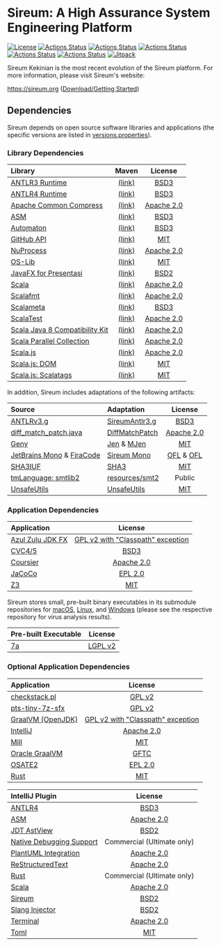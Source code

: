 # Sireum: A High Assurance System Engineering Platform

[![License](https://img.shields.io/badge/License-BSD_2--Clause-brightgreen.svg)](https://github.com/sireum/kekinian/blob/master/license.md)
[![Actions Status](https://github.com/sireum/kekinian/workflows/macOS/badge.svg)](https://github.com/sireum/kekinian/actions/workflows/CI-macOS.yml) 
[![Actions Status](https://github.com/sireum/kekinian/workflows/Linux/badge.svg)](https://github.com/sireum/kekinian/actions/workflows/CI-linux.yml) 
[![Actions Status](https://github.com/sireum/kekinian/workflows/Windows/badge.svg)](https://github.com/sireum/kekinian/actions/workflows/CI-windows.yml) 
[![Actions Status](https://github.com/sireum/kekinian/workflows/macOS-CompCert/badge.svg)](https://github.com/sireum/kekinian/actions/workflows/CI-macOS-compcert.yml) 
[![Actions Status](https://github.com/sireum/kekinian/workflows/Linux-CompCert/badge.svg)](https://github.com/sireum/kekinian/actions/workflows/CI-linux-compcert.yml) 
[![Jitpack](https://jitpack.io/v/org.sireum/kekinian.svg)](https://jitpack.io/#org.sireum/kekinian)

Sireum Kekinian is the most recent evolution of the Sireum platform.
For more information, please visit Sireum's website:

https://sireum.org ([Download/Getting Started](https://sireum.org/getting-started))

## Dependencies

Sireum depends on open source software libraries and applications
(the specific versions are listed in [versions.properties](versions.properties)).

### Library Dependencies

| Library | Maven | License |
| :--- | :---: | :---: | 
| [ANTLR3 Runtime](https://github.com/antlr/antlr3) | [(link)](https://search.maven.org/artifact/org.antlr/antlr-runtime) | [BSD3](https://www.antlr3.org/license.html) |
| [ANTLR4 Runtime](https://github.com/antlr/antlr4) | [(link)](https://search.maven.org/artifact/org.antlr/antlr4-runtime) | [BSD3](https://www.antlr.org/license.html) |
| [Apache Common Compress](https://commons.apache.org/proper/commons-compress) | [(link)](https://search.maven.org/artifact/org.apache.commons/commons-compress) | [Apache 2.0](https://gitbox.apache.org/repos/asf?p=commons-compress.git;a=blob_plain;f=LICENSE.txt;hb=HEAD) |
| [ASM](https://gitlab.ow2.org/asm/asm) | [(link)](https://search.maven.org/artifact/org.ow2.asm/asm) | [BSD3](https://gitlab.ow2.org/asm/asm/-/blob/master/LICENSE.txt) |
| [Automaton](https://github.com/sireum/automaton) | [(link)](https://jitpack.io/#org.sireum/automaton) | [BSD3](https://github.com/sireum/automaton/blob/codepoint/COPYING) |
| [GitHub API](https://github.com/hub4j/github-api) | [(link)](https://search.maven.org/artifact/org.kohsuke/github-api) | [MIT](https://github.com/hub4j/github-api/blob/main/LICENSE.txt) |
| [NuProcess](https://github.com/brettwooldridge/NuProcess) | [(link)](https://search.maven.org/artifact/com.zaxxer/nuprocess) | [Apache 2.0](https://github.com/brettwooldridge/NuProcess/blob/master/LICENSE) |
| [OS-Lib](https://github.com/com-lihaoyi/os-lib) | [(link)](https://search.maven.org/artifact/com.lihaoyi/os-lib_2.13) | [MIT](https://github.com/com-lihaoyi/os-lib/blob/master/LICENSE) |
| [JavaFX for Presentasi](https://github.com/sireum/presentasi-jfx) | [(link)](https://jitpack.io/#org.sireum/presentasi-jfx) | [BSD2](https://github.com/sireum/presentasi-jfx/blob/master/license.md) |
| [Scala](https://github.com/scala/scala) | [(link)](https://search.maven.org/artifact/org.scala-lang/scala-library) | [Apache 2.0](https://github.com/scala/scala/blob/2.13.x/LICENSE) |
| [Scalafmt](https://github.com/scalameta/scalafmt) | [(link)](https://search.maven.org/artifact/org.scalameta/scalafmt-cli_2.13) | [Apache 2.0](https://github.com/scalameta/scalafmt/blob/master/LICENCE.md) |
| [Scalameta](https://github.com/scalameta/scalameta) | [(link)](https://search.maven.org/artifact/org.scalameta/scalameta_2.13) | [BSD3](https://github.com/scalameta/scalameta/blob/main/LICENSE.md) |
| [ScalaTest](https://github.com/scalatest/scalatest) | [(link)](https://search.maven.org/artifact/org.scalatest/scalatest_2.13) | [Apache 2.0](https://github.com/scalatest/scalatest/blob/3.2.x-new/LICENSE) |
| [Scala Java 8 Compatibility Kit](https://github.com/scala/scala-java8-compat) | [(link)](https://search.maven.org/artifact/org.scala-lang.modules/scala-java8-compat_2.13) | [Apache 2.0](https://github.com/scala/scala-java8-compat/blob/main/LICENSE) |
| [Scala Parallel Collection](https://github.com/scala/scala-parallel-collections) | [(link)](https://search.maven.org/artifact/org.scala-lang.modules/scala-parallel-collections_2.13) | [Apache 2.0](https://github.com/scala/scala-parallel-collections/blob/main/LICENSE) |
| [Scala.js](https://github.com/scala-js/scala-js) | [(link)](https://search.maven.org/artifact/org.scala-js/scalajs-compiler_2.13.6) | [Apache 2.0](https://github.com/scala-js/scala-js/blob/master/LICENSE) |
| [Scala.js: DOM](https://github.com/scala-js/scala-js-dom) | [(link)](https://search.maven.org/artifact/org.scala-js/scalajs-dom_sjs1_2.13) | [MIT](https://github.com/scala-js/scala-js-dom/blob/master/LICENSE) |
| [Scala.js: Scalatags](https://github.com/com-lihaoyi/scalatags) | [(link)](https://search.maven.org/artifact/com.lihaoyi/scalatags_2.13) | [MIT](https://github.com/com-lihaoyi/scalatags/blob/master/LICENSE) |

In addition, Sireum includes adaptations of the following artifacts:

| Source | Adaptation | License |
| :--- | :--- | :---: | 
| [ANTLRv3.g](https://github.com/antlr/grammars-v3/blob/master/Antlrv3/ANTLRv3.g) | [SireumAntlr3.g](https://github.com/sireum/parser/blob/master/jvm/src/main/resources/SireumAntlr3.g) | [BSD3](https://github.com/antlr/grammars-v3/blob/master/Antlrv3/ANTLRv3.g) |
| [diff_match_patch.java](https://github.com/google/diff-match-patch/blob/master/java/src/name/fraser/neil/plaintext/diff_match_patch.java) | [DiffMatchPatch](https://github.com/sireum/runtime/blob/master/library/jvm/src/main/java/org/sireum/DiffMatchPatch.java) | [Apache 2.0](https://github.com/google/diff-match-patch/blob/master/LICENSE) |
| [Geny](https://github.com/com-lihaoyi/geny) | [Jen](https://github.com/sireum/runtime/blob/master/library/shared/src/main/scala/org/sireum/Jen.scala) & [MJen](https://github.com/sireum/runtime/blob/master/library/shared/src/main/scala/org/sireum/MJen.scala) | [MIT](https://github.com/com-lihaoyi/geny/blob/master/LICENSE) |
| [JetBrains Mono](https://github.com/JetBrains/JetBrainsMono/tree/v2.304) & [FiraCode](https://github.com/tonsky/FiraCode/tree/e9943d2d631a4558613d7a77c58ed1d3cb790992) | [Sireum Mono](https://github.com/sireum/resources/fonts) | [OFL](https://github.com/JetBrains/JetBrainsMono/blob/v2.304/OFL.txt) & [OFL](https://github.com/tonsky/FiraCode/blob/e9943d2d631a4558613d7a77c58ed1d3cb790992/LICENSE)|
| [SHA3IUF](https://github.com/brainhub/SHA3IUF) | [SHA3](https://github.com/sireum/runtime/blob/master/library/shared/src/main/scala/org/sireum/crypto/SHA3.scala) | [MIT](https://github.com/brainhub/SHA3IUF/blob/master/LICENSE) |
| [tmLanguage: smtlib2](https://github.com/AdrienChampion/tmlanguages/tree/8273ebf8cfb91afe4fc9af0e4c5a06c6187fc6f5/smtlib2) | [resources/smt2](https://github.com/sireum/resources/tree/master/textmate/smt2) | Public |
| [UnsafeUtils](https://github.com/plokhotnyuk/jsoniter-scala/tree/e089f06c2d8b4bdb87a6874e17bf716e8608b117/jsoniter-scala-examples/src/main/scala-2.13/com/github/plokhotnyuk/jsoniter_scala/examples) | [UnsafeUtils](https://github.com/sireum/runtime/blob/master/macros/shared/src/main/java/org/sireum/%24internal/UnsafeUtils.java) | [MIT](https://github.com/plokhotnyuk/jsoniter-scala/blob/e089f06c2d8b4bdb87a6874e17bf716e8608b117/LICENSE) |


### Application Dependencies

| Application | License |
| :--- | :---: |
| [Azul Zulu JDK FX](https://www.azul.com/downloads/?package=jdk-fx) | [GPL v2 with "Classpath" exception](https://docs.azul.com/core/tpl) |
| [CVC4/5](https://github.com/cvc5/cvc5) | [BSD3](https://github.com/cvc5/cvc5/blob/master/COPYING) |
| [Coursier](https://github.com/coursier/coursier) | [Apache 2.0](https://github.com/coursier/coursier/blob/master/LICENSE) |
| [JaCoCo](https://github.com/jacoco/jacoco) | [EPL 2.0](https://github.com/jacoco/jacoco/blob/master/LICENSE.md) |
| [Z3](https://github.com/Z3Prover/z3) | [MIT](https://github.com/Z3Prover/z3/blob/master/LICENSE.txt) |

Sireum stores small, pre-built binary executables in its submodule repositories for
[macOS](https://github.com/sireum/bin-mac), 
[Linux](https://github.com/sireum/bin-linux), and
[Windows](https://github.com/sireum/bin-windows) (please see the respective repository for virus analysis results).

| Pre-built Executable | License |
| :--- | :---: |
| [7a](https://sourceforge.net/projects/sevenzip) | [LGPL v2](https://www.7-zip.org/license.txt) |

### Optional Application Dependencies

| Application | License |
| :--- | :---: |
| [checkstack.pl](https://github.com/torvalds/linux/blob/master/scripts/checkstack.pl) | [GPL v2](https://github.com/torvalds/linux/blob/master/COPYING) |
| [pts-tiny-7z-sfx](https://github.com/sireum/7z-sfx) | [GPL v2](https://github.com/sireum/7z-sfx#readme) | 
| [GraalVM (OpenJDK)](https://github.com/oracle/graal) | [GPL v2 with "Classpath" exception](https://github.com/oracle/graal/blob/master/LICENSE) |
| [IntelliJ](https://github.com/JetBrains/intellij-community) | [Apache 2.0](https://github.com/JetBrains/intellij-community/blob/master/LICENSE.txt) |
| [Mill](https://github.com/com-lihaoyi/mill) | [MIT](https://github.com/com-lihaoyi/mill/blob/main/LICENSE) |
| [Oracle GraalVM](https://www.oracle.com/java/graalvm/) | [GFTC](https://www.oracle.com/downloads/licenses/graal-free-license.html) |
| [OSATE2](https://github.com/osate/osate2) | [EPL 2.0](https://github.com/osate/osate2/blob/master/LICENSE) |
| [Rust](https://www.rust-lang.org/) | [MIT](https://www.rust-lang.org/policies/licenses) |

| IntelliJ Plugin | License |
|  :---  | :---: |
| [ANTLR4](https://plugins.jetbrains.com/plugin/7358-antlr-v4) | [BSD3](https://github.com/antlr/intellij-plugin-v4/blob/master/LICENSE) |
| [ASM](https://plugins.jetbrains.com/plugin/10302-asm-bytecode-viewer) | [Apache 2.0](http://www.apache.org/licenses/LICENSE-2.0) |
| [JDT AstView](https://plugins.jetbrains.com/plugin/9345-jdt-astview) | [BSD2](https://github.com/ksu-cis-706/jdt-astview/blob/master/license.md) |
| [Native Debugging Support](https://plugins.jetbrains.com/plugin/12775-native-debugging-support) | Commercial (Ultimate only) |
| [PlantUML Integration](https://plugins.jetbrains.com/plugin/7017-plantuml-integration) | [Apache 2.0](https://github.com/esteinberg/plantuml4idea/blob/master/LICENSE.txt) |
| [ReStructuredText](https://plugins.jetbrains.com/plugin/7124-restructuredtext) | [Apache 2.0](https://github.com/JetBrains/intellij-community/blob/master/LICENSE.txt) |
| [Rust](https://plugins.jetbrains.com/plugin/22407-rust) | Commercial (Ultimate only) |
| [Scala](https://plugins.jetbrains.com/plugin/1347-scala) | [Apache 2.0](https://github.com/JetBrains/intellij-scala/blob/idea212.x/LICENSE.txt) |
| [Sireum](https://github.com/sireum/intellij-plugin) | [BSD2](https://github.com/sireum/intellij-plugin/blob/master/license.md) |
| [Slang Injector](https://github.com/sireum/intellij-injector) | [BSD2](https://github.com/sireum/intellij-injector/blob/master/license.md) |
| [Terminal](https://plugins.jetbrains.com/plugin/13123-terminal) | [Apache 2.0](https://github.com/JetBrains/intellij-community/blob/master/LICENSE.txt) |
| [Toml](https://plugins.jetbrains.com/plugin/8195-toml) | [MIT](https://github.com/intellij-rust/intellij-toml/blob/master/LICENSE) |
